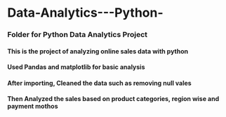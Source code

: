 # Data-Analytics---Python-
### Folder for Python Data Analytics Project 
#### This is the project of analyzing online sales data with python
#### Used Pandas and matplotlib for basic analysis
#### After importing, Cleaned the data such as removing null vales
#### Then Analyzed the sales based on product categories, region wise and payment mothos 
